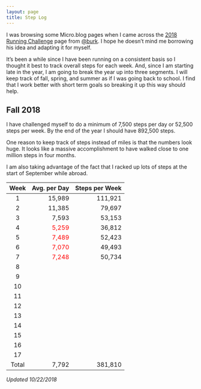 ```yaml
---
layout: page
title: Step Log
---
```


I was browsing some Micro.blog pages when I came across the [2018 Running Challenge](https://burk.io/running/) page from [@burk](https://micro.blog/Burk). I hope he doesn’t mind me borrowing his idea and adapting it for myself. 

It’s been a while since I have been running on a consistent basis so I thought it best to track overall steps for each week. And, since I am starting late in the year, I am going to break the year up into three segments. I will keep track of fall, spring, and summer as if I was going back to school. I find that I work better with short term goals so breaking it up this way should help. 

## Fall 2018
I have challenged myself to do a minimum of 7,500 steps per day or 52,500 steps per week. By the end of the year I should have 892,500 steps. 

One reason to keep track of steps instead of miles is that the numbers look huge. It looks like a massive accomplishment to have walked close to one million steps in four months. 

I am also taking advantage of the fact that I racked up lots of steps at the start of September while abroad. 

| Week | Avg. per Day | Steps per Week |
|:--:|--:|--:|
| 1 | 15,989 | 111,921 |
| 2 | 11,385 | 79,697 |
| 3 | 7,593 | 53,153 |
| 4 | <span style="color:red">5,259</span> | 36,812 |
| 5 | <span style="color:red">7,489</span> | 52,423 |
| 6 | <span style="color:red">7,070</span> | 49,493 |
| 7 | <span style="color:red">7,248</span> | 50,734 |
| 8 |  |  |
| 9 |  |  |
| 10 |  |  |
| 11 |  |  |
| 12 |  |  |
| 13 |  |  |
| 14 |  |  |
| 15 |  |  |
| 16 |  |  |
| 17 |  |  |
|Total| 7,792 | 381,810 |

_Updated 10/22/2018_
